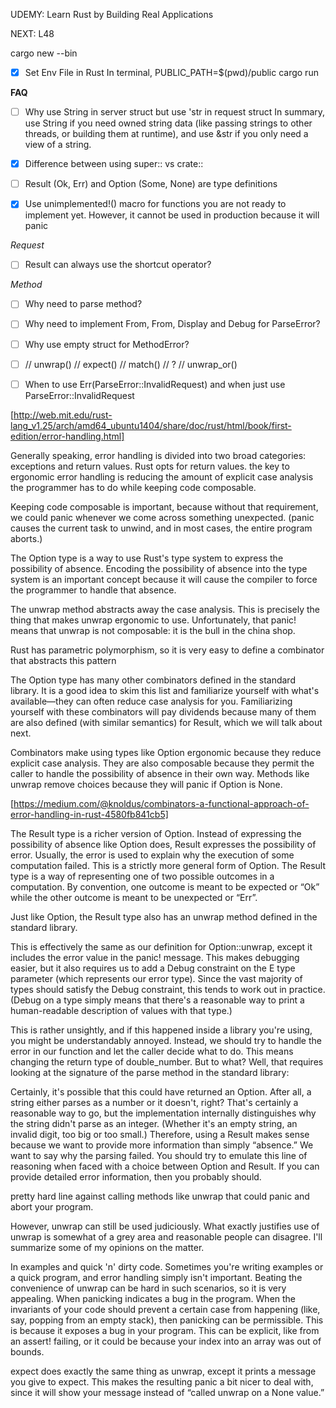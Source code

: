 UDEMY: Learn Rust by Building Real Applications

NEXT: L48

cargo new <name> --bin

- [x] Set Env File in Rust
      In terminal,
      PUBLIC_PATH=$(pwd)/public cargo run

**FAQ**

- [ ] Why use String in server struct but use 'str in request struct
      In summary, use String if you need owned string data (like passing strings to other threads, or building them at runtime), and use &str if you only need a view of a string.

- [x] Difference between using super:: vs crate::

- [ ] Result (Ok, Err) and Option (Some, None) are type definitions

- [x] Use unimplemented!() macro for functions you are not ready to implement yet. However, it cannot be used in production because it will panic

_Request_

- [ ] Result can always use the shortcut operator?

_Method_

- [ ] Why need to parse method?

- [ ] Why need to implement From<MethodError>, From<Utf8Error>, Display and Debug for ParseError?

- [ ] Why use empty struct for MethodError?

- [ ] // unwrap()
      // expect()
      // match()
      // ?
      // unwrap_or()

- [ ] When to use Err(ParseError::InvalidRequest) and when just use ParseError::InvalidRequest

[http://web.mit.edu/rust-lang_v1.25/arch/amd64_ubuntu1404/share/doc/rust/html/book/first-edition/error-handling.html]

Generally speaking, error handling is divided into two broad categories: exceptions and return values. Rust opts for return values.
the key to ergonomic error handling is reducing the amount of explicit case analysis the programmer has to do while keeping code composable.

Keeping code composable is important, because without that requirement, we could panic whenever we come across something unexpected. (panic causes the current task to unwind, and in most cases, the entire program aborts.)

The Option type is a way to use Rust's type system to express the possibility of absence. Encoding the possibility of absence into the type system is an important concept because it will cause the compiler to force the programmer to handle that absence.

The unwrap method abstracts away the case analysis. This is precisely the thing that makes unwrap ergonomic to use. Unfortunately, that panic! means that unwrap is not composable: it is the bull in the china shop.

Rust has parametric polymorphism, so it is very easy to define a combinator that abstracts this pattern

The Option type has many other combinators defined in the standard library. It is a good idea to skim this list and familiarize yourself with what's available—they can often reduce case analysis for you. Familiarizing yourself with these combinators will pay dividends because many of them are also defined (with similar semantics) for Result, which we will talk about next.

Combinators make using types like Option ergonomic because they reduce explicit case analysis. They are also composable because they permit the caller to handle the possibility of absence in their own way. Methods like unwrap remove choices because they will panic if Option<T> is None.

[https://medium.com/@knoldus/combinators-a-functional-approach-of-error-handling-in-rust-4580fb841cb5]

The Result type is a richer version of Option. Instead of expressing the possibility of absence like Option does, Result expresses the possibility of error. Usually, the error is used to explain why the execution of some computation failed. This is a strictly more general form of Option.
The Result type is a way of representing one of two possible outcomes in a computation. By convention, one outcome is meant to be expected or “Ok” while the other outcome is meant to be unexpected or “Err”.

Just like Option, the Result type also has an unwrap method defined in the standard library.

This is effectively the same as our definition for Option::unwrap, except it includes the error value in the panic! message. This makes debugging easier, but it also requires us to add a Debug constraint on the E type parameter (which represents our error type). Since the vast majority of types should satisfy the Debug constraint, this tends to work out in practice. (Debug on a type simply means that there's a reasonable way to print a human-readable description of values with that type.)

This is rather unsightly, and if this happened inside a library you're using, you might be understandably annoyed. Instead, we should try to handle the error in our function and let the caller decide what to do. This means changing the return type of double_number. But to what? Well, that requires looking at the signature of the parse method in the standard library:

Certainly, it's possible that this could have returned an Option. After all, a string either parses as a number or it doesn't, right? That's certainly a reasonable way to go, but the implementation internally distinguishes why the string didn't parse as an integer. (Whether it's an empty string, an invalid digit, too big or too small.) Therefore, using a Result makes sense because we want to provide more information than simply “absence.” We want to say why the parsing failed. You should try to emulate this line of reasoning when faced with a choice between Option and Result. If you can provide detailed error information, then you probably should.

pretty hard line against calling methods like unwrap that could panic and abort your program.

However, unwrap can still be used judiciously. What exactly justifies use of unwrap is somewhat of a grey area and reasonable people can disagree. I'll summarize some of my opinions on the matter.

In examples and quick 'n' dirty code. Sometimes you're writing examples or a quick program, and error handling simply isn't important. Beating the convenience of unwrap can be hard in such scenarios, so it is very appealing.
When panicking indicates a bug in the program. When the invariants of your code should prevent a certain case from happening (like, say, popping from an empty stack), then panicking can be permissible. This is because it exposes a bug in your program. This can be explicit, like from an assert! failing, or it could be because your index into an array was out of bounds.

expect does exactly the same thing as unwrap, except it prints a message you give to expect. This makes the resulting panic a bit nicer to deal with, since it will show your message instead of “called unwrap on a None value.”
